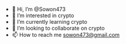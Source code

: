 - 👋 Hi, I’m @Sowon473
- 👀 I’m interested in crypto
- 🌱 I’m currently learning crypto
- 💞️ I’m looking to collaborate on crypto
- 📫 How to reach me sowon473@gmail.com

<!---
Sowon473/Sowon473 is a ✨ special ✨ repository because its `README.md` (this file) appears on your GitHub profile.
You can click the Preview link to take a look at your changes.
--->
